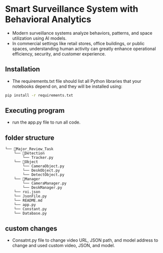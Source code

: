 
# Smart Surveillance System with Behavioral Analytics


- Modern surveillance systems analyze behaviors, patterns, and space utilization using AI models. 
- In commercial settings like retail stores, office buildings, or public spaces, understanding human activity can greatly enhance operational efficiency, security, and customer experience.

## Installation

- The requirements.txt file should list all Python libraries that your notebooks depend on, and they will be installed using:

```bash
pip install -r requirements.txt
```

## Executing program

- run the app.py file to run all code.

## folder structure

```
└── 📁Major_Review_Task
    └── 📁Detection
        └── Tracker.py
    └── 📁Object
        └── CameraObject.py
        └── DeskObject.py
        └── DetectObject.py
    └── 📁Manager
        └── CameraManager.py
        └── DeskManager.py
    └── roi.json
    └── JsonFile.py
    └── README.md
    └── app.py
    └── Constant.py
    └── Database.py
```

## custom changes

- Consatnt.py file to change video URL, JSON path, and model address to change and used custom video, JSON, and model.